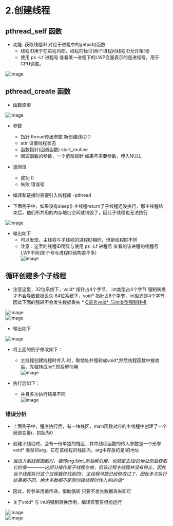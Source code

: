 # 2.创建线程  


## pthread_self 函数  

* 功能: 获取线程ID   对应于进程中的getpid()函数   
    * 线程ID用于在进程内部，线程的标识(两个进程间线程ID允许相同)  
    * 使用 ps -Lf 进程号  查看某一进程下的LWP变量表示的是进程号，用于CPU调度。  

![image](https://user-images.githubusercontent.com/58176267/173540262-4e9012ea-c3d2-472c-a853-22f1c5f04922.png)  


## pthread_create 函数  

* 函数原型  

![image](https://user-images.githubusercontent.com/58176267/173611283-da670762-ea58-4114-809f-aecbd799d19f.png)  

* 参数  
    * 指针 thread传出参数  新创建线程ID 
    * attr 设置线程状态  
    * 函数指针(回调函数)  start_routine  
    * 回调函数的参数，一个范型指针   如果不需要参数，传入NULL  
* 返回值 
    * 成功 0 
    * 失败 错误号  
* 编译和链接时需要引入线程库  -pthread  

* 下面例子中，如果没有sleep()  主线程return了子线程还没执行，那主线程结束后，他们所共用的内存地址空间就销毁了，因此子线程也无法执行  

![image](https://user-images.githubusercontent.com/58176267/173614357-0caf0259-76e0-4146-b642-3249f1621dda.png)  

* 输出如下  
    * 可以发现，主线程与子线程的进程ID相同，但是线程ID不同  
    * 注意：这里的线程ID明显与使用 ps -Lf 进程号 查看的该进程的线程号LWP不同(那个号与进程ID结构差不多)  
![image](https://user-images.githubusercontent.com/58176267/173614566-07a960f6-9f2f-4f76-a36e-cbe5ca1d37fe.png)


## 循环创建多个子线程  

* 注意这里，32位系统下，void* 指针占4个字节， int类型占4个字节 强制转换才不会导致数据丢失  64位系统下，void* 指针占8个字节，int型还是4个字节 因此下面的强转不会发生数据丢失 * [C语言void* 与int类型强制转换](https://blog.csdn.net/DRAXY/article/details/123582242)  

![image](https://user-images.githubusercontent.com/58176267/173717454-e617cb6f-70f1-4041-9cfa-9fedccfd30d8.png)  
![image](https://user-images.githubusercontent.com/58176267/173717094-ec5f059d-d0a8-4755-abe7-86e522329e69.png)  

* 输出如下  

![image](https://user-images.githubusercontent.com/58176267/173718336-427171cd-dd7c-448e-aec9-fa518820bdda.png)


* 将上面的例子修改如下：  
    * 主线程创建线程时传入i时，取地址并强转成void*,然后线程函数中接收后，先强转成int*,然后解引用  
![image](https://user-images.githubusercontent.com/58176267/173719680-2c578a5c-d54f-43c6-8083-37bdb41dc284.png)

* 执行后如下：  
    * 并且多次执行结果不同  
![image](https://user-images.githubusercontent.com/58176267/173719898-cbb3d2c4-a80d-4c81-96c4-074b8f62c5e0.png)   

### 错误分析  

* 上面例子中，程序执行后，有一块栈区，main函数对应的主线程中创建了一个局部变量i，初始为0  
* 创建子线程时，会有一份单独的栈区，其中线程函数的传入参数是一个形参void* 类型的arg，它在该线程的栈区内，arg中存放的是i的地址
* **当进入到线程函数时，强转arg为int*,然后解引用，也就是去找i的地址然后获取它的值————这部分操作是子线程在做，但该过程主线程并没有停止，因此当子线程执行这个过程最终找到的i，主线程可能已经修改过了，因此多次执行结果都不同，绝大多数都不是刚创建线程时传入的i的值**  

* 因此，传参采用值传递，借助强转 只要不发生数据丢失即可

* 关于void* 与 int的强制转换示例，编译有警告但能运行  
   
![image](https://user-images.githubusercontent.com/58176267/173723027-fb240da0-88b8-46a7-b384-73185b700791.png)  
![image](https://user-images.githubusercontent.com/58176267/173723054-2d3e0ded-0c5e-4414-b935-b35a450f48c4.png)  




